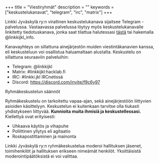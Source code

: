 +++
title = "Viestiryhmät"
description = ""
keywords = ["keskustelukanavat", "telegram", "irc", "matrix"]
+++


Linkki Jyväskylä ry:n virallinen keskustelukanava sijaitsee Telegram
-palvelussa. Vastaavassa palvelussa löytyy myös keskustelukanavalle
linkitetty tiedotuskanava, jonka saat tilattua halutessasi
[tästä](https://t.me/linkkijkl_info) tai hakemalla @linkkijkl_info.

Kanavayhteys on sillattuna ainejärjestön muiden viestintäkanavien
kanssa, eli keskusteluun voi osallistua haluamaltaan
alustalta. Keskustelu on sillattuna seuraaviin palveluihin:

- Telegram: @linkkijkl
- Matrix: #linkkijkl:hacklab.fi
- IRC: #linkki.jkl IRCnetissä
- Discord: https://discord.com/invite/f9c6y97

Ryhmäkeskustelun säännöt

Ryhmäkeskustelu on tarkoitettu vapaa-ajan, sekä ainejärjestöön
liittyvien asioiden käsittelyyn. Keskustelun ei kuitenkaan tarvitse
olla tiukasti yhdistykseen liittyvää. **Kunnioita muita ihmisiä ja
keskustellessasi.** Kiellettyä ovat erityisesti:

- Uhkaava käytös ja vihapuhe
- Poliittinen yllytys eli agitaatio
- Roskapostittaminen ja mainonta

Linkki Jyväskylä ry:n ryhmäkeskustelua moderoi hallituksen jäsenet,
toimihenkilöt ja hallituksen erikseen nimeämät henkilöt. Yksittäisistä
moderointipäätöksistä ei voi valittaa.

